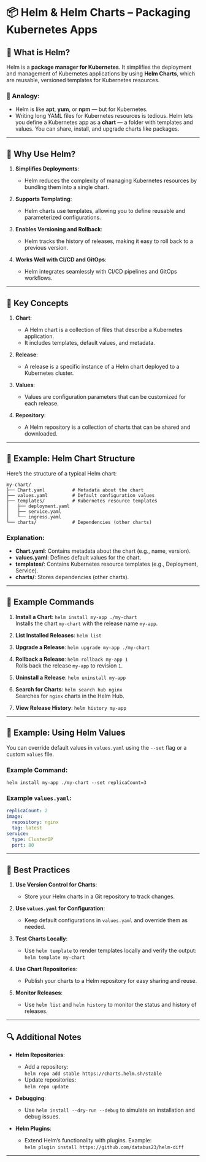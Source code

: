 # 📦 Helm & Helm Charts – Packaging Kubernetes Apps

## 🧠 What is Helm?

Helm is a **package manager for Kubernetes**. It simplifies the deployment and management of Kubernetes applications by using **Helm Charts**, which are reusable, versioned templates for Kubernetes resources.

### 🧠 Analogy:
- Helm is like **apt**, **yum**, or **npm** — but for Kubernetes.
- Writing long YAML files for Kubernetes resources is tedious. Helm lets you define a Kubernetes app as a **chart** — a folder with templates and values. You can share, install, and upgrade charts like packages.

---

## 🎯 Why Use Helm?

1. **Simplifies Deployments**:
    - Helm reduces the complexity of managing Kubernetes resources by bundling them into a single chart.

2. **Supports Templating**:
    - Helm charts use templates, allowing you to define reusable and parameterized configurations.

3. **Enables Versioning and Rollback**:
    - Helm tracks the history of releases, making it easy to roll back to a previous version.

4. **Works Well with CI/CD and GitOps**:
    - Helm integrates seamlessly with CI/CD pipelines and GitOps workflows.

---

## 🔑 Key Concepts

1. **Chart**:
    - A Helm chart is a collection of files that describe a Kubernetes application.
    - It includes templates, default values, and metadata.

2. **Release**:
    - A release is a specific instance of a Helm chart deployed to a Kubernetes cluster.

3. **Values**:
    - Values are configuration parameters that can be customized for each release.

4. **Repository**:
    - A Helm repository is a collection of charts that can be shared and downloaded.

---

## 🔧 Example: Helm Chart Structure

Here’s the structure of a typical Helm chart:

```
my-chart/
├── Chart.yaml          # Metadata about the chart
├── values.yaml         # Default configuration values
├── templates/          # Kubernetes resource templates
│   ├── deployment.yaml
│   ├── service.yaml
│   └── ingress.yaml
└── charts/             # Dependencies (other charts)
```

### Explanation:
- **Chart.yaml**: Contains metadata about the chart (e.g., name, version).
- **values.yaml**: Defines default values for the chart.
- **templates/**: Contains Kubernetes resource templates (e.g., Deployment, Service).
- **charts/**: Stores dependencies (other charts).

---

## 🔧 Example Commands

1. **Install a Chart**: `helm install my-app ./my-chart`  
   Installs the chart `my-chart` with the release name `my-app`.

2. **List Installed Releases**: `helm list`

3. **Upgrade a Release**: `helm upgrade my-app ./my-chart`

4. **Rollback a Release**: `helm rollback my-app 1`  
   Rolls back the release `my-app` to revision `1`.

5. **Uninstall a Release**: `helm uninstall my-app`

6. **Search for Charts**: `helm search hub nginx`  
   Searches for `nginx` charts in the Helm Hub.

7. **View Release History**: `helm history my-app`

---

## 🔧 Example: Using Helm Values

You can override default values in `values.yaml` using the `--set` flag or a custom `values` file.

### Example Command:
`helm install my-app ./my-chart --set replicaCount=3`

### Example `values.yaml`:
```yaml
replicaCount: 2
image:
  repository: nginx
  tag: latest
service:
  type: ClusterIP
  port: 80
```

---

## 🌟 Best Practices

1. **Use Version Control for Charts**:
    - Store your Helm charts in a Git repository to track changes.

2. **Use `values.yaml` for Configuration**:
    - Keep default configurations in `values.yaml` and override them as needed.

3. **Test Charts Locally**:
    - Use `helm template` to render templates locally and verify the output:  
     `helm template my-chart`

4. **Use Chart Repositories**:
    - Publish your charts to a Helm repository for easy sharing and reuse.

5. **Monitor Releases**:
    - Use `helm list` and `helm history` to monitor the status and history of releases.

---

## 🔍 Additional Notes

- **Helm Repositories**:
    - Add a repository:  
      `helm repo add stable https://charts.helm.sh/stable`
    - Update repositories:  
      `helm repo update`

- **Debugging**:
    - Use `helm install --dry-run --debug` to simulate an installation and debug issues.

- **Helm Plugins**:
    - Extend Helm’s functionality with plugins. Example:  
      `helm plugin install https://github.com/databus23/helm-diff`

---
